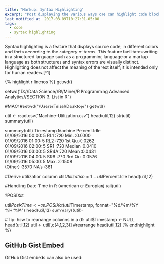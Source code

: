 ```yaml
---
title: "Markup: Syntax Highlighting"
excerpt: "Post displaying the various ways one can highlight code blocks with Jekyll. Some options include standard Markdown, GitHub Flavored Markdown, and Jekyll's `{% highlight %}` tag."
last_modified_at: 2017-03-09T10:27:01-05:00
tags:
  - code
  - syntax highlighting
---
```


Syntax highlighting is a feature that displays source code, in different colors and fonts according to the category of terms. This feature facilitates writing in a structured language such as a programming language or a markup language as both structures and syntax errors are visually distinct. Highlighting does not affect the meaning of the text itself; it is intended only for human readers.[^1]


{% highlight r linenos %}
getwd()

setwd("D://Data Science//R//Mine//R Programming Advanced Analytics//SECTION 3. List in R")

#MAC:
#setwd("/Users/Faisal/Desktop/")
getwd()

util <- read.csv("Machine-Utilization.csv")
head(util,12)
str(util)
summary(util)

summary(util)
            Timestamp    Machine     Percent.Idle   
 01/09/2016 00:00:   5   RL1 :720   Min.   :0.0000  
 01/09/2016 01:00:   5   RL2 :720   1st Qu.:0.0262  
 01/09/2016 02:00:   5   SR1 :720   Median :0.0410  
 01/09/2016 03:00:   5   SR4A:720   Mean   :0.0431  
 01/09/2016 04:00:   5   SR6 :720   3rd Qu.:0.0576  
 01/09/2016 05:00:   5              Max.   :0.1508  
 (Other)         :3570              NA's   :361  

#Derive utilization column
util$Utilization = 1 - util$Percent.Idle
head(util,12)

#Handling Date-Time In R (American or Europian)
tail(util)

?POSIXct

util$PosixTime <- as.POSIXct(util$Timestamp, format="%d/%m/%Y %H:%M")
head(util,12)
summary((util))

#Tip: how to rearrange columns in a df:
util$Timestamp <- NULL
head(util,12)
util <- util[,c(4,1,2,3)] #rearrange
head(util,12)
{% endhighlight %}


## GitHub Gist Embed


GitHub Gist embeds can also be used:


<script src="https://gist.github.com/faisalcep/62da0e392926efc8dd9087b128a39ecf.js"></script>
